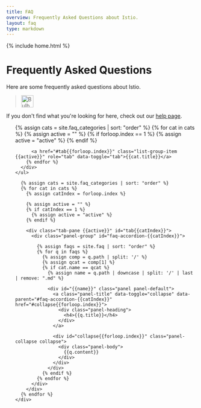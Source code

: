```yaml
---
title: FAQ
overview: Frequently Asked Questions about Istio.
layout: faq
type: markdown
---
```

{% include home.html %}

# Frequently Asked Questions

Here are some frequently asked questions about Istio.
 
> <img src="{{home}}/img/bulb.png" alt="Bulb" title="Help" style="width: 32px; display:inline" />
If you don't find what you're looking for here, check out our [help page]({{home}}/help).

<div class="container">
  <div class="col-md-2">
    <ul class="list-group help-group">
      <div class="faq-list list-group nav nav-tabs">
        {% assign cats = site.faq_categories | sort: "order" %}
        {% for cat in cats %}
          {% assign active = "" %}
          {% if forloop.index == 1 %}
            {% assign active = "active" %}
          {% endif %}
          
          <a href="#tab{{forloop.index}}" class="list-group-item {{active}}" role="tab" data-toggle="tab">{{cat.title}}</a>
        {% endfor %}
      </div>
    </ul>
  </div>

  <div class="col-md-8">
    <div class="tab-content panels-faq">    

      {% assign cats = site.faq_categories | sort: "order" %}
      {% for cat in cats %}
        {% assign catIndex = forloop.index %}
        
        {% assign active = "" %}
        {% if catIndex == 1 %}
          {% assign active = "active" %}
        {% endif %}
 
        <div class="tab-pane {{active}}" id="tab{{catIndex}}">
          <div class="panel-group" id="faq-accordion-{{catIndex}}">
          
            {% assign faqs = site.faq | sort: "order" %}
            {% for q in faqs %}
              {% assign comp = q.path | split: '/' %}
              {% assign qcat = comp[1] %}
              {% if cat.name == qcat %}
       	        {% assign name = q.path | downcase | split: '/' | last | remove: ".md" %}

                <div id="{{name}}" class="panel panel-default">
                  <a class="panel-title" data-toggle="collapse" data-parent="#faq-accordion-{{catIndex}}" href="#collapse{{forloop.index}}">
                    <div class="panel-heading">
                      <h4>{{q.title}}</h4>
                    </div>
                  </a>
                
                  <div id="collapse{{forloop.index}}" class="panel-collapse collapse">
                    <div class="panel-body">
                      {{q.content}}
                    </div>
                  </div>
                </div>
              {% endif %}
            {% endfor %}
          </div>
        </div>
      {% endfor %}
    </div>
  </div>
</div>
